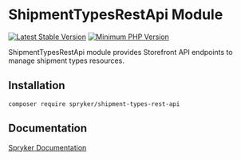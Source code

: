 # ShipmentTypesRestApi Module
[![Latest Stable Version](https://poser.pugx.org/spryker/shipment-types-rest-api/v/stable.svg)](https://packagist.org/packages/spryker/shipment-types-rest-api)
[![Minimum PHP Version](https://img.shields.io/badge/php-%3E%3D%208.1-8892BF.svg)](https://php.net/)

ShipmentTypesRestApi module provides Storefront API endpoints to manage shipment types resources.

## Installation

```
composer require spryker/shipment-types-rest-api
```

## Documentation

[Spryker Documentation](https://docs.spryker.com)
